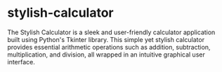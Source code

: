 # stylish-calculator
The Stylish Calculator is a sleek and user-friendly calculator application built using Python's Tkinter library. This simple yet stylish calculator provides essential arithmetic operations such as addition, subtraction, multiplication, and division, all wrapped in an intuitive graphical user interface.
